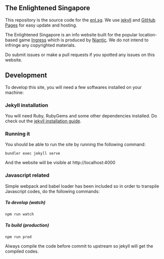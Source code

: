 The Enlightened Singapore
---

This repository is the source code for the [enl.sg](https://enl.sg). We use
[jekyll](https://jekyllrb.com/) and [GitHub Pages](https://pages.github.com) for
easy update and hosting.

The Enlightened Singapore is an info website built for the popular location-based
game [Ingress](https://ingress.com/) which is produced by [Niantic](https://www.nianticlabs.com).
We do not intend to infringe any copyrighted materials.

Do submit issues or make a pull requests if you spotted any issues on this website.

## Development

To develop this site, you will need a few softwares installed on your machine:

### Jekyll installation
You will need Ruby, RubyGems and some other dependencies installed. Do check out the
[jekyll installation guide](https://jekyllrb.com/docs/installation/).


### Running it
You should be able to run the site by running the following command:

    bundler exec jekyll serve

And the website will be visible at http://localhost:4000

### Javascript related

Simple webpack and babel loader has been included so in order to transpile Javascript
codes, do the following commands:

##### To develop (watch)

    npm run watch

##### To build (production)

    npm run prod

Always compile the code before commit to upstream so jekyll will get the compiled
codes.
